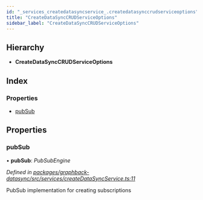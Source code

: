 ```yaml
---
id: "_services_createdatasyncservice_.createdatasynccrudserviceoptions"
title: "CreateDataSyncCRUDServiceOptions"
sidebar_label: "CreateDataSyncCRUDServiceOptions"
---
```


## Hierarchy

* **CreateDataSyncCRUDServiceOptions**

## Index

### Properties

* [pubSub](_services_createdatasyncservice_.createdatasynccrudserviceoptions.md#pubsub)

## Properties

###  pubSub

• **pubSub**: *PubSubEngine*

*Defined in [packages/graphback-datasync/src/services/createDataSyncService.ts:11](https://github.com/aerogear/graphback/blob/b39280e7/packages/graphback-datasync/src/services/createDataSyncService.ts#L11)*

PubSub implementation for creating subscriptions
